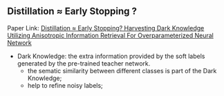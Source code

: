 ## Distillation $\approx$ Early Stopping ?
Paper Link: [Distillation ≈ Early Stopping? Harvesting Dark Knowledge Utilizing Anisotropic Information Retrieval For Overparameterized Neural Network](https://arxiv.org/abs/1910.01255)

* Dark Knowledge: the extra information provided by the soft labels generated by the pre-trained teacher network.
    * the sematic similarity between different classes is part of the Dark Knowledge;
    * help to refine noisy labels;
